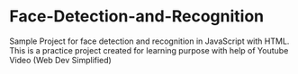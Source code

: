 # Face-Detection-and-Recognition
Sample Project for face detection and recognition in JavaScript with HTML. This is a practice project created for learning purpose with help of Youtube Video (Web Dev Simplified) 
